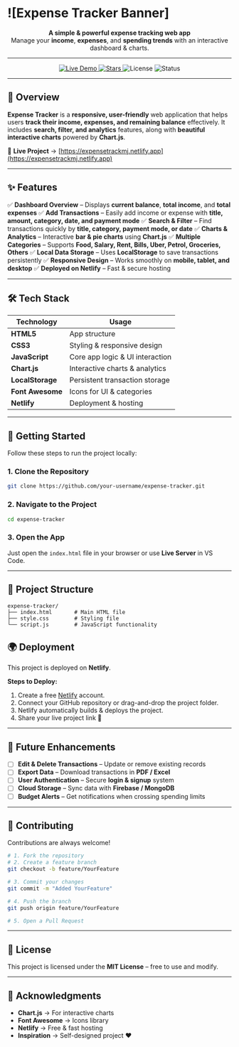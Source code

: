 # ![Expense Tracker Banner]

<p align="center">
  <b>A simple & powerful expense tracking web app</b>  
  <br>
  Manage your <b>income</b>, <b>expenses</b>, and <b>spending trends</b> with an interactive dashboard & charts.
</p>

---

<p align="center">
  <a href="https://expensetrackmj.netlify.app/">
    <img src="https://img.shields.io/badge/Live%20Demo-Netlify-brightgreen?style=for-the-badge&logo=netlify" alt="Live Demo" />
  </a>
  <a href="https://github.com/your-username/expense-tracker">
    <img src="https://img.shields.io/github/stars/your-username/expense-tracker?style=for-the-badge" alt="Stars" />
  </a>
  <img src="https://img.shields.io/badge/License-MIT-blue?style=for-the-badge" alt="License" />
  <img src="https://img.shields.io/badge/Status-Active-success?style=for-the-badge" alt="Status" />
</p>

---

## 📌 **Overview**

**Expense Tracker** is a **responsive, user-friendly** web application that helps users **track their income, expenses, and remaining balance** effectively. It includes **search, filter, and analytics** features, along with **beautiful interactive charts** powered by **Chart.js**.

🔗 **Live Project** → [https://expensetrackmj.netlify.app](https://expensetrackmj.netlify.app)

---

## ✨ **Features**

✅ **Dashboard Overview** – Displays **current balance**, **total income**, and **total expenses**
✅ **Add Transactions** – Easily add income or expense with **title, amount, category, date, and payment mode**
✅ **Search & Filter** – Find transactions quickly by **title, category, payment mode, or date**
✅ **Charts & Analytics** – Interactive **bar & pie charts** using **Chart.js**
✅ **Multiple Categories** – Supports **Food, Salary, Rent, Bills, Uber, Petrol, Groceries, Others**
✅ **Local Data Storage** – Uses **LocalStorage** to save transactions persistently
✅ **Responsive Design** – Works smoothly on **mobile, tablet, and desktop**
✅ **Deployed on Netlify** – Fast & secure hosting

---

## 🛠 **Tech Stack**

| **Technology**   | **Usage**                       |
| ---------------- | ------------------------------- |
| **HTML5**        | App structure                   |
| **CSS3**         | Styling & responsive design     |
| **JavaScript**   | Core app logic & UI interaction |
| **Chart.js**     | Interactive charts & analytics  |
| **LocalStorage** | Persistent transaction storage  |
| **Font Awesome** | Icons for UI & categories       |
| **Netlify**      | Deployment & hosting            |

---

## 🚀 **Getting Started**

Follow these steps to run the project locally:

### **1. Clone the Repository**

```bash
git clone https://github.com/your-username/expense-tracker.git
```

### **2. Navigate to the Project**

```bash
cd expense-tracker
```

### **3. Open the App**

Just open the `index.html` file in your browser or use **Live Server** in VS Code.

---

## 📂 **Project Structure**

```
expense-tracker/
├── index.html       # Main HTML file
├── style.css        # Styling file
└── script.js        # JavaScript functionality
```

## 🌍 **Deployment**

This project is deployed on **Netlify**.

**Steps to Deploy:**

1. Create a free [Netlify](https://www.netlify.com/) account.
2. Connect your GitHub repository or drag-and-drop the project folder.
3. Netlify automatically builds & deploys the project.
4. Share your live project link 🚀

---

## 🔮 **Future Enhancements**

* [ ] **Edit & Delete Transactions** – Update or remove existing records
* [ ] **Export Data** – Download transactions in **PDF / Excel**
* [ ] **User Authentication** – Secure **login & signup** system
* [ ] **Cloud Storage** – Sync data with **Firebase / MongoDB**
* [ ] **Budget Alerts** – Get notifications when crossing spending limits

---

## 🤝 **Contributing**

Contributions are always welcome!

```bash
# 1. Fork the repository
# 2. Create a feature branch
git checkout -b feature/YourFeature

# 3. Commit your changes
git commit -m "Added YourFeature"

# 4. Push the branch
git push origin feature/YourFeature

# 5. Open a Pull Request
```

---

## 📄 **License**

This project is licensed under the **MIT License** – free to use and modify.

---

## 🙌 **Acknowledgments**

* **Chart.js** → For interactive charts
* **Font Awesome** → Icons library
* **Netlify** → Free & fast hosting
* **Inspiration** → Self-designed project ❤️

